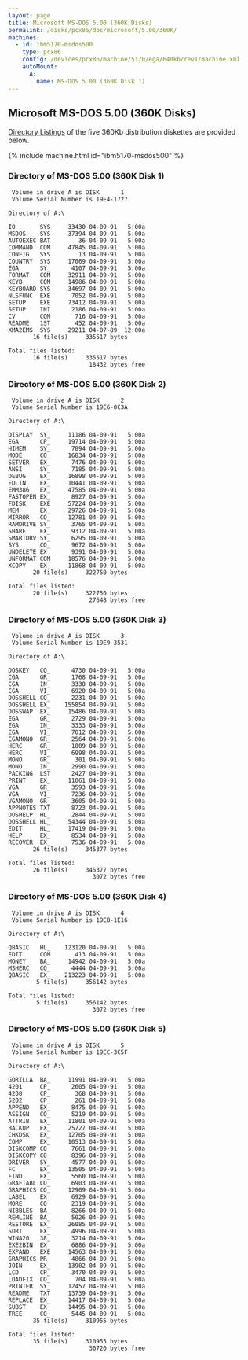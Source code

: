 ```yaml
---
layout: page
title: Microsoft MS-DOS 5.00 (360K Disks)
permalink: /disks/pcx86/dos/microsoft/5.00/360K/
machines:
  - id: ibm5170-msdos500
    type: pcx86
    config: /devices/pcx86/machine/5170/ega/640kb/rev1/machine.xml
    autoMount:
      A:
        name: MS-DOS 5.00 (360K Disk 1)
---
```


Microsoft MS-DOS 5.00 (360K Disks)
----------------------------------

[Directory Listings](#directory-of-ms-dos-500-360k-disk-1) of the five 360Kb distribution diskettes are provided below.

{% include machine.html id="ibm5170-msdos500" %}

### Directory of MS-DOS 5.00 (360K Disk 1) 

	 Volume in drive A is DISK      1
	 Volume Serial Number is 19E4-1727

	Directory of A:\

	IO       SYS     33430 04-09-91   5:00a
	MSDOS    SYS     37394 04-09-91   5:00a
	AUTOEXEC BAT        36 04-09-91   5:00a
	COMMAND  COM     47845 04-09-91   5:00a
	CONFIG   SYS        13 04-09-91   5:00a
	COUNTRY  SYS     17069 04-09-91   5:00a
	EGA      SY_      4107 04-09-91   5:00a
	FORMAT   COM     32911 04-09-91   5:00a
	KEYB     COM     14986 04-09-91   5:00a
	KEYBOARD SYS     34697 04-09-91   5:00a
	NLSFUNC  EXE      7052 04-09-91   5:00a
	SETUP    EXE     73412 04-09-91   5:00a
	SETUP    INI      2186 04-09-91   5:00a
	CV       COM       716 04-09-91   5:00a
	README   1ST       452 04-09-91   5:00a
	XMA2EMS  SYS     29211 04-07-89  12:00a
	       16 file(s)     335517 bytes

	Total files listed:
	       16 file(s)     335517 bytes
	                       18432 bytes free

### Directory of MS-DOS 5.00 (360K Disk 2) 

	 Volume in drive A is DISK      2
	 Volume Serial Number is 19E6-0C3A

	Directory of A:\

	DISPLAY  SY_     11186 04-09-91   5:00a
	EGA      CP_     19714 04-09-91   5:00a
	HIMEM    SY_      7894 04-09-91   5:00a
	MODE     CO_     16834 04-09-91   5:00a
	SETVER   EX_      7476 04-09-91   5:00a
	ANSI     SY_      7185 04-09-91   5:00a
	DEBUG    EX_     16898 04-09-91   5:00a
	EDLIN    EX_     10441 04-09-91   5:00a
	EMM386   EX_     47585 04-09-91   5:00a
	FASTOPEN EX_      8927 04-09-91   5:00a
	FDISK    EXE     57224 04-09-91   5:00a
	MEM      EX_     29726 04-09-91   5:00a
	MIRROR   CO_     12781 04-09-91   5:00a
	RAMDRIVE SY_      3765 04-09-91   5:00a
	SHARE    EX_      9312 04-09-91   5:00a
	SMARTDRV SY_      6295 04-09-91   5:00a
	SYS      CO_      9672 04-09-91   5:00a
	UNDELETE EX_      9391 04-09-91   5:00a
	UNFORMAT COM     18576 04-09-91   5:00a
	XCOPY    EX_     11868 04-09-91   5:00a
	       20 file(s)     322750 bytes

	Total files listed:
	       20 file(s)     322750 bytes
	                       27648 bytes free

### Directory of MS-DOS 5.00 (360K Disk 3) 

	 Volume in drive A is DISK      3
	 Volume Serial Number is 19E9-3531

	Directory of A:\

	DOSKEY   CO_      4730 04-09-91   5:00a
	CGA      GR_      1768 04-09-91   5:00a
	CGA      IN_      3330 04-09-91   5:00a
	CGA      VI_      6920 04-09-91   5:00a
	DOSSHELL CO_      2231 04-09-91   5:00a
	DOSSHELL EX_    155854 04-09-91   5:00a
	DOSSWAP  EX_     15486 04-09-91   5:00a
	EGA      GR_      2729 04-09-91   5:00a
	EGA      IN_      3333 04-09-91   5:00a
	EGA      VI_      7012 04-09-91   5:00a
	EGAMONO  GR_      2564 04-09-91   5:00a
	HERC     GR_      1809 04-09-91   5:00a
	HERC     VI_      6998 04-09-91   5:00a
	MONO     GR_       301 04-09-91   5:00a
	MONO     IN_      2990 04-09-91   5:00a
	PACKING  LST      2427 04-09-91   5:00a
	PRINT    EX_     11061 04-09-91   5:00a
	VGA      GR_      3593 04-09-91   5:00a
	VGA      VI_      7236 04-09-91   5:00a
	VGAMONO  GR_      3605 04-09-91   5:00a
	APPNOTES TXT      8723 04-09-91   5:00a
	DOSHELP  HL_      2844 04-09-91   5:00a
	DOSSHELL HL_     54344 04-09-91   5:00a
	EDIT     HL_     17419 04-09-91   5:00a
	HELP     EX_      8534 04-09-91   5:00a
	RECOVER  EX_      7536 04-09-91   5:00a
	       26 file(s)     345377 bytes

	Total files listed:
	       26 file(s)     345377 bytes
	                        3072 bytes free

### Directory of MS-DOS 5.00 (360K Disk 4) 

	 Volume in drive A is DISK      4
	 Volume Serial Number is 19EB-1E16

	Directory of A:\

	QBASIC   HL_    123120 04-09-91   5:00a
	EDIT     COM       413 04-09-91   5:00a
	MONEY    BA_     14942 04-09-91   5:00a
	MSHERC   CO_      4444 04-09-91   5:00a
	QBASIC   EX_    213223 04-09-91   5:00a
	        5 file(s)     356142 bytes

	Total files listed:
	        5 file(s)     356142 bytes
	                        3072 bytes free

### Directory of MS-DOS 5.00 (360K Disk 5) 

	 Volume in drive A is DISK      5
	 Volume Serial Number is 19EC-3C5F

	Directory of A:\

	GORILLA  BA_     11991 04-09-91   5:00a
	4201     CP_      2605 04-09-91   5:00a
	4208     CP_       368 04-09-91   5:00a
	5202     CP_       261 04-09-91   5:00a
	APPEND   EX_      8475 04-09-91   5:00a
	ASSIGN   CO_      5219 04-09-91   5:00a
	ATTRIB   EX_     11801 04-09-91   5:00a
	BACKUP   EX_     25727 04-09-91   5:00a
	CHKDSK   EX_     12705 04-09-91   5:00a
	COMP     EX_     10513 04-09-91   5:00a
	DISKCOMP CO_      7661 04-09-91   5:00a
	DISKCOPY CO_      8396 04-09-91   5:00a
	DRIVER   SY_      4577 04-09-91   5:00a
	FC       EX_     13505 04-09-91   5:00a
	FIND     EX_      5560 04-09-91   5:00a
	GRAFTABL CO_      6903 04-09-91   5:00a
	GRAPHICS CO_     12909 04-09-91   5:00a
	LABEL    EX_      6929 04-09-91   5:00a
	MORE     CO_      2319 04-09-91   5:00a
	NIBBLES  BA_      8266 04-09-91   5:00a
	REMLINE  BA_      5026 04-09-91   5:00a
	RESTORE  EX_     26085 04-09-91   5:00a
	SORT     EX_      4996 04-09-91   5:00a
	WINA20   38_      3214 04-09-91   5:00a
	EXE2BIN  EX_      6886 04-09-91   5:00a
	EXPAND   EXE     14563 04-09-91   5:00a
	GRAPHICS PR_      4866 04-09-91   5:00a
	JOIN     EX_     13902 04-09-91   5:00a
	LCD      CP_      3470 04-09-91   5:00a
	LOADFIX  CO_       704 04-09-91   5:00a
	PRINTER  SY_     12457 04-09-91   5:00a
	README   TXT     13739 04-09-91   5:00a
	REPLACE  EX_     14417 04-09-91   5:00a
	SUBST    EX_     14495 04-09-91   5:00a
	TREE     CO_      5445 04-09-91   5:00a
	       35 file(s)     310955 bytes

	Total files listed:
	       35 file(s)     310955 bytes
	                       30720 bytes free
